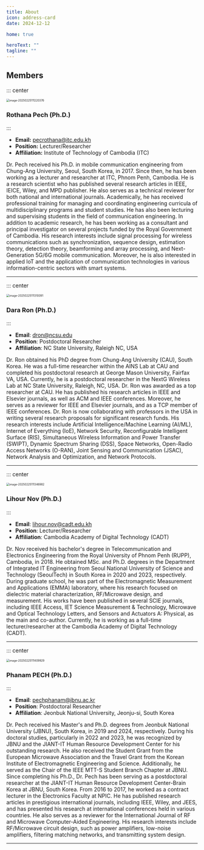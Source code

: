 ```yaml
---
title: About
icon: address-card
date: 2024-12-12

home: true

heroText: ""
tagline: ""
---
```


## Members

::: center

<img src="/image-20250225111220376.png" alt="image-20250225111220376" style="zoom:50%;" />

### **Rothana Pech (Ph.D.)**

:::

- **Email:** pecrothana@itc.edu.kh
- **Position:** Lecturer/Researcher
- **Affiliation:** Institute of Technology of Cambodia (ITC)

Dr. Pech received his Ph.D. in mobile communication engineering from Chung-Ang University, Seoul, South Korea, in 2017. Since then, he has been working as a lecturer and researcher at ITC, Phnom Penh, Cambodia. He is a research scientist who has published several research articles in IEEE, IEICE, Wiley, and MPD publisher. He also serves as a technical reviewer for both national and international journals. Academically, he has received professional training for managing and coordinating engineering curricula of multidisciplinary programs and student studies. He has also been lecturing and supervising students in the field of communication engineering. In addition to academic research, he has been working as a consultant and principal investigator on several projects funded by the Royal Government of Cambodia. His research interests include signal processing for wireless communications such as synchronization, sequence design, estimation theory, detection theory, beamforming and array processing, and Next-Generation 5G/6G mobile communication. Moreover, he is also interested in applied IoT and the application of communication technologies in various information-centric sectors with smart systems.

---

::: center

<img src="/image-20250225111310091.png" alt="image-20250225111310091" style="zoom:50%;" />

### Dara Ron (Ph.D.)

:::

- **Email**: dron@ncsu.edu
- **Position**: Postdoctoral Researcher
- **Affiliation**: NC State University, Raleigh NC, USA

Dr. Ron obtained his PhD degree from Chung-Ang University (CAU), South Korea. He was a full-time researcher within the AINS Lab at CAU and completed his postdoctoral research at George Mason University, Fairfax VA, USA. Currently, he is a postdoctoral researcher in the NextG Wireless Lab at NC State University, Raleigh, NC, USA. Dr. Ron was awarded as a top researcher at CAU. He has published his research articles in IEEE and Elsevier journals, as well as ACM and IEEE conferences. Moreover, he serves as a reviewer for IEEE and Elsevier journals, and as a TCP member of IEEE conferences. Dr. Ron is now collaborating with professors in the USA in writing several research proposals for significant research funds. His research interests include Artificial Intelligence/Machine Learning (AI/ML), Internet of Everything (IoE), Network Security, Reconfigurable Intelligent Surface (RIS), Simultaneous Wireless Information and Power Transfer (SWIPT), Dynamic Spectrum Sharing (DSS), Space Networks, Open-Radio Access Networks (O-RAN), Joint Sensing and Communication (JSAC), Network Analysis and Optimization, and Network Protocols.

---

::: center

<img src="/image-20250225111346982.png" alt="image-20250225111346982" style="zoom:50%;" />

### Lihour Nov (Ph.D.)

:::

- **Email**: lihour.nov@cadt.edu.kh
- **Position**: Lecturer/Researcher
- **Affiliation**: Cambodia Academy of Digital Technology (CADT)

Dr. Nov received his bachelor's degree in Telecommunication and Electronics Engineering from the Royal University of Phnom Penh (RUPP), Cambodia, in 2018. He obtained MSc. and Ph.D. degrees in the Department of Integrated IT Engineering from Seoul National University of Science and Technology (SeoulTech) in South Korea in 2020 and 2023, respectively. During graduate school, he was part of the Electromagnetic Measurement and Applications (EMMA) laboratory, where his research focused on dielectric material characterization, RF/Microwave design, and measurement.
His works have been published in several SCIE journals, including IEEE Access, IET Science Measurement & Technology, Microwave and Optical Technology Letters, and Sensors and Actuators A: Physical, as the main and co-author. Currently, he is working as a full-time lecturer/researcher at the Cambodia Academy of Digital Technology (CADT).

---

::: center

<img src="/image-20250225111409929.png" alt="image-20250225111409929" style="zoom:50%;" />

### Phanam PECH (Ph.D.)

:::

- **Email**: pechphanam@jbnu.ac.kr
- **Position**: Postdoctoral Researcher
- **Affiliation**: Jeonbuk National University, Jeonju-si, South Korea

Dr. Pech received his Master's and Ph.D. degrees from Jeonbuk National University (JBNU), South Korea, in 2019 and 2024, respectively. During his doctoral studies, particularly in 2022 and 2023, he was recognized by JBNU and the JIANT-IT Human Resource Development Center for his outstanding research. He also received the Student Grant from the European Microwave Association and the Travel Grant from the Korean Institute of Electromagnetic Engineering and Science. Additionally, he served as the Chair of the IEEE MTT-S Student Branch Chapter at JBNU. Since completing his Ph.D., Dr. Pech has been serving as a postdoctoral researcher at the JIANT-IT Human Resource Development Center-Brain Korea at JBNU, South Korea. From 2016 to 2017, he worked as a contract lecturer in the Electronics Faculty at NPIC. He has published research articles in prestigious international journals, including IEEE, Wiley, and JEES, and has presented his research at international conferences held in various countries. He also serves as a reviewer for the International Journal of RF and Microwave Computer-Aided Engineering. His research interests include RF/Microwave circuit design, such as power amplifiers, low-noise amplifiers, filtering matching networks, and transmitting system design.

---
